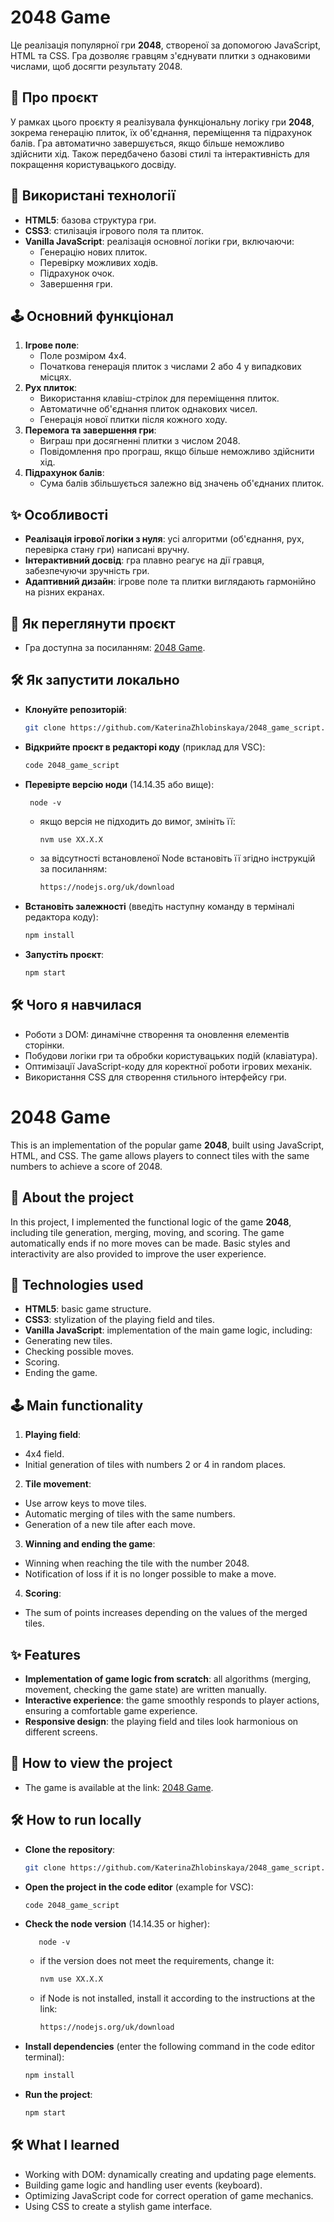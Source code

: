 # 2048 Game

Це реалізація популярної гри **2048**, створеної за допомогою JavaScript, HTML та CSS. Гра дозволяє гравцям з'єднувати плитки з однаковими числами, щоб досягти результату 2048.

## 📖 Про проєкт

У рамках цього проєкту я реалізувала функціональну логіку гри **2048**, зокрема генерацію плиток, їх об'єднання, переміщення та підрахунок балів. Гра автоматично завершується, якщо більше неможливо здійснити хід. Також передбачено базові стилі та інтерактивність для покращення користувацького досвіду.

## 🔧 Використані технології

- **HTML5**: базова структура гри.
- **CSS3**: стилізація ігрового поля та плиток.
- **Vanilla JavaScript**: реалізація основної логіки гри, включаючи:
  - Генерацію нових плиток.
  - Перевірку можливих ходів.
  - Підрахунок очок.
  - Завершення гри.

## 🕹 Основний функціонал

1. **Ігрове поле**:
   - Поле розміром 4x4.
   - Початкова генерація плиток з числами 2 або 4 у випадкових місцях.
2. **Рух плиток**:
   - Використання клавіш-стрілок для переміщення плиток.
   - Автоматичне об'єднання плиток однакових чисел.
   - Генерація нової плитки після кожного ходу.
3. **Перемога та завершення гри**:
   - Виграш при досягненні плитки з числом 2048.
   - Повідомлення про програш, якщо більше неможливо здійснити хід.
4. **Підрахунок балів**:
   - Сума балів збільшується залежно від значень об'єднаних плиток.

## ✨ Особливості

- **Реалізація ігрової логіки з нуля**: усі алгоритми (об'єднання, рух, перевірка стану гри) написані вручну.
- **Інтерактивний досвід**: гра плавно реагує на дії гравця, забезпечуючи зручність гри.
- **Адаптивний дизайн**: ігрове поле та плитки виглядають гармонійно на різних екранах.

## 🚀 Як переглянути проєкт

- Гра доступна за посиланням: [2048 Game](https://katerinazhlobinskaya.github.io/2048_game_script/).

## 🛠 Як запустити локально

- **Клонуйте репозиторій**:
     ```sh
     git clone https://github.com/KaterinaZhlobinskaya/2048_game_script.git
- **Відкрийте проєкт в редакторі коду** (приклад для VSC):
     ```sh
     code 2048_game_script
- **Перевірте версію ноди** (14.14.35 або вище):
  
       node -v
   - якщо версія не підходить до вимог, змініть її:
       ```sh
       nvm use XX.X.X
   - за відсутності встановленої Node встановіть її згідно інструкцій за посиланням:
       ```sh
       https://nodejs.org/uk/download
- **Встановіть залежності** (введіть наступну команду в терміналі редактора коду):
     ```sh
     npm install
- **Запустіть проєкт**:
     ```sh
     npm start

## 🛠 Чого я навчилася

- Роботи з DOM: динамічне створення та оновлення елементів сторінки.
- Побудови логіки гри та обробки користувацьких подій (клавіатура).
- Оптимізації JavaScript-коду для коректної роботи ігрових механік.
- Використання CSS для створення стильного інтерфейсу гри.

##

# 2048 Game

This is an implementation of the popular game **2048**, built using JavaScript, HTML, and CSS. The game allows players to connect tiles with the same numbers to achieve a score of 2048.

## 📖 About the project

In this project, I implemented the functional logic of the game **2048**, including tile generation, merging, moving, and scoring. The game automatically ends if no more moves can be made. Basic styles and interactivity are also provided to improve the user experience.

## 🔧 Technologies used

- **HTML5**: basic game structure.
- **CSS3**: stylization of the playing field and tiles.
- **Vanilla JavaScript**: implementation of the main game logic, including:
- Generating new tiles.
- Checking possible moves.
- Scoring.
- Ending the game.

## 🕹 Main functionality

1. **Playing field**:
- 4x4 field.
- Initial generation of tiles with numbers 2 or 4 in random places.
2. **Tile movement**:
- Use arrow keys to move tiles.
- Automatic merging of tiles with the same numbers.
- Generation of a new tile after each move.
3. **Winning and ending the game**:
- Winning when reaching the tile with the number 2048.
- Notification of loss if it is no longer possible to make a move.
4. **Scoring**:
- The sum of points increases depending on the values ​​of the merged tiles.

## ✨ Features

- **Implementation of game logic from scratch**: all algorithms (merging, movement, checking the game state) are written manually.
- **Interactive experience**: the game smoothly responds to player actions, ensuring a comfortable game experience.
- **Responsive design**: the playing field and tiles look harmonious on different screens.

## 🚀 How to view the project

- The game is available at the link: [2048 Game](https://katerinazhlobinskaya.github.io/2048_game_script/).

## 🛠 How to run locally

- **Clone the repository**:
     ```sh
     git clone https://github.com/KaterinaZhlobinskaya/2048_game_script.git
- **Open the project in the code editor** (example for VSC):
     ```sh
     code 2048_game_script
- **Check the node version** (14.14.35 or higher):
   
         node -v
   - if the version does not meet the requirements, change it:
       ```sh
       nvm use XX.X.X
   - if Node is not installed, install it according to the instructions at the link:
       ```sh
       https://nodejs.org/uk/download
- **Install dependencies** (enter the following command in the code editor terminal):
     ```sh
     npm install
- **Run the project**:
     ```sh
     npm start

## 🛠 What I learned

- Working with DOM: dynamically creating and updating page elements.
- Building game logic and handling user events (keyboard).
- Optimizing JavaScript code for correct operation of game mechanics.
- Using CSS to create a stylish game interface.
